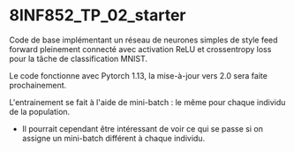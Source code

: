# 8INF852_TP_02_starter

Code de base implémentant un réseau de neurones simples de style feed forward pleinement connecté avec activation ReLU et crossentropy loss pour la tâche de classification MNIST.

Le code fonctionne avec Pytorch 1.13, la mise-à-jour vers 2.0 sera faite prochainement.

L'entrainement se fait à l'aide de mini-batch : le même pour chaque individu de la population. 

- Il pourrait cependant être intéressant de voir ce qui se passe si on assigne un mini-batch différent à chaque individu.